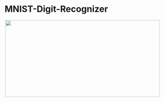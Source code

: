 # MNIST-Digit-Recognizer

<p align="center"><img width="500" height="250" src="https://neurohive.io/wp-content/uploads/2019/05/Screenshot-from-2019-05-29-21-23-47.png"></p>

